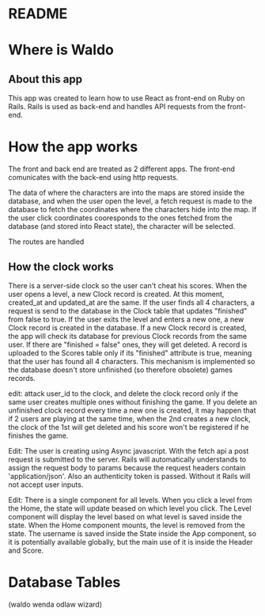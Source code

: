 # README

# Where is Waldo

## About this app

This app was created to learn how to use React as front-end on Ruby on Rails. 
Rails is used as back-end and handles API requests from the front-end.

# How the app works

The front and back end are treated as 2 different apps.
The front-end comunicates with the back-end using http requests.

The data of where the characters are into the maps are stored inside the database, and when the user open the level, a fetch request is made to the database to fetch the coordinates where the characters hide into the map.
If the user click coordinates cooresponds to the ones fetched from the database (and stored into React state), the character will be selected.

The routes are handled 

## How the clock works
There is a server-side clock so the user can't cheat his scores. 
When the user opens a level, a new Clock record is created.
At this moment, created_at and updated_at are the same.
If the user finds all 4 characters, a request is send to the database in the Clock table that updates "finished" from false to true.
If the user exits the level and enters a new one, a new Clock record is created in the database.
If a new Clock record is created, the app will check its database for previous Clock records from the same user. If there are "finished = false" ones, they will get deleted.
A record is uploaded to the Scores table only if its "finished" attribute is true, meaning that the user has found all 4 characters.
This mechanism is implemented so the database doesn't store unfinished (so therefore obsolete) games records.

edit:
attack user_id to the clock, and delete the clock record only if the same user creates multiple ones without finishing the game. If you delete an unfinished clock record every time a new one is created, it may happen that if 2 users are playing at the same time, when the 2nd creates a new clock, the clock of the 1st will get deleted and his score won't be registered if he finishes the game.

Edit:
The user is creating using Async javascript. With the fetch api a post request is submitted to the server. Rails will automatically understands to assign the request body to params because the request headers contain 'application/json'. 
Also an authenticity token is passed. Without it Rails will not accept user inputs.

Edit:
There is a single component for all levels. When you click a level from the Home, the state will update beased on which level you click. The Level component will display the level based on what level is saved inside the state. 
When the Home component mounts, the level is removed from the state.
The username is saved inside the State inside the App component, so it is potentially available globally, but the main use of it is inside the Header and Score.

# Database Tables

(waldo wenda odlaw wizard)

